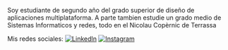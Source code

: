 Soy estudiante de segundo año del grado superior de diseño de aplicaciones multiplataforma.
A parte tambien estudie un grado medio de Sistemas Informaticos y redes, todo en el Nicolau Copèrnic de Terrassa

Mis redes sociales:
[![LinkedIn](https://img.shields.io/badge/LinkedIn-Adria-Mayo-0077B5?style=for-the-badge&logo=linkedin&logoColor=white&labelColor=101010)](https://www.linkedin.com/in/adri%C3%A0-mayo-741875239/)
[![Instagram](https://img.shields.io/badge/Instagram-@mayoadria-E4405F?style=for-the-badge&logo=instagram&logoColor=white&labelColor=101010)](https://www.instagram.com/mayoadria/)


